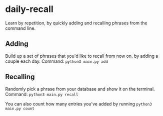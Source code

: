 # daily-recall
Learn by repetition, by quickly adding and recalling phrases from the command line.

## Adding
Build up a set of phrases that you'd like to recall from now on, by adding a couple each day.
Command: `python3 main.py add`

## Recalling
Randomly pick a phrase from your database and show it on the terminal.
Command: `python3 main.py recall`

You can also count how many entries you've added by running `python3 main.py count`
